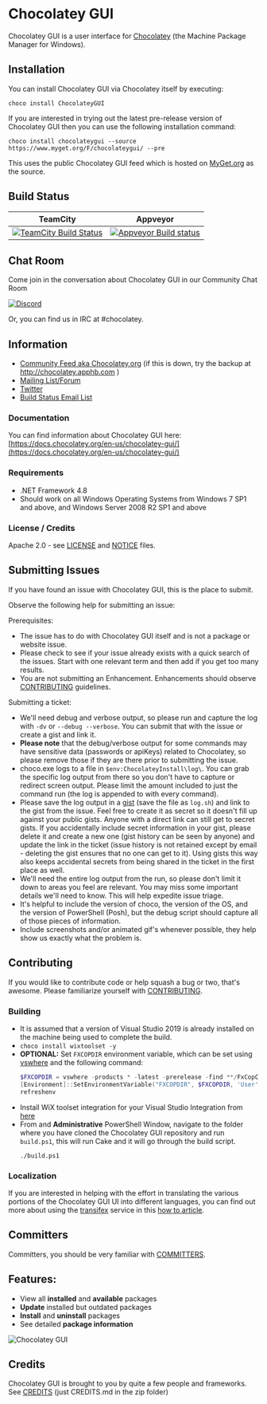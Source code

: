 # Chocolatey GUI

Chocolatey GUI is a user interface for [Chocolatey](http://chocolatey.org) (the Machine Package Manager for Windows).

## Installation

You can install Chocolatey GUI via Chocolatey itself by executing:

```choco install ChocolateyGUI```

If you are interested in trying out the latest pre-release version of Chocolatey GUI then you can use the following installation command:

```choco install chocolateygui --source https://www.myget.org/F/chocolateygui/ --pre```

This uses the public Chocolatey GUI feed which is hosted on [MyGet.org](https://www.myget.org) as the source.

## Build Status

TeamCity  | Appveyor
------------- | -------------
[![TeamCity Build Status](http://img.shields.io/teamcity/codebetter/bt613.svg)](http://teamcity.codebetter.com/viewType.html?buildTypeId=bt613) | [![Appveyor Build status](https://ci.appveyor.com/api/projects/status/t7p3ywv3msu5ahl7/branch/develop?svg=true)](https://ci.appveyor.com/project/chocolatey/chocolateygui/branch/develop)


## Chat Room

Come join in the conversation about Chocolatey GUI in our Community Chat Room


[![Discord](https://img.shields.io/discord/778552361454141460?logo=Discord)](https://ch0.co/community)

Or, you can find us in IRC at #chocolatey.

## Information

* [Community Feed aka Chocolatey.org](https://chocolatey.org) (if this is down, try the backup at <http://chocolatey.apphb.com> )
* [Mailing List/Forum](http://groups.google.com/group/chocolateygui)
* [Twitter](https://twitter.com/chocolateynuget)
* [Build Status Email List](http://groups.google.com/group/chocolatey-build-status)

### Documentation

You can find information about Chocolatey GUI here: [https://docs.chocolatey.org/en-us/chocolatey-gui/](https://docs.chocolatey.org/en-us/chocolatey-gui/)

### Requirements

* .NET Framework 4.8
* Should work on all Windows Operating Systems from Windows 7 SP1 and above, and Windows Server 2008 R2 SP1 and above

### License / Credits

Apache 2.0 - see [LICENSE](https://github.com/chocolatey/chocolateygui/blob/develop/LICENSE.txt) and [NOTICE](https://github.com/chocolatey/chocolateygui/blob/develop/NOTICE) files.

## Submitting Issues

If you have found an issue with Chocolatey GUI, this is the place to submit.

Observe the following help for submitting an issue:

Prerequisites:

* The issue has to do with Chocolatey GUI itself and is not a package or website issue.
* Please check to see if your issue already exists with a quick search of the issues. Start with one relevant term and then add if you get too many results.
* You are not submitting an Enhancement. Enhancements should observe [CONTRIBUTING](https://github.com/chocolatey/chocolateygui/blob/develop/CONTRIBUTING.md) guidelines.

Submitting a ticket:

* We'll need debug and verbose output, so please run and capture the log with `-dv` or `--debug --verbose`. You can submit that with the issue or create a gist and link it.
* **Please note** that the debug/verbose output for some commands may have sensitive data (passwords or apiKeys) related to Chocolatey, so please remove those if they are there prior to submitting the issue.
* choco.exe logs to a file in `$env:ChocolateyInstall\log\`. You can grab the specific log output from there so you don't have to capture or redirect screen output. Please limit the amount included to just the command run (the log is appended to with every command).
* Please save the log output in a [gist](https://gist.github.com) (save the file as `log.sh`) and link to the gist from the issue. Feel free to create it as secret so it doesn't fill up against your public gists. Anyone with a direct link can still get to secret gists. If you accidentally include secret information in your gist, please delete it and create a new one (gist history can be seen by anyone) and update the link in the ticket (issue history is not retained except by email - deleting the gist ensures that no one can get to it). Using gists this way also keeps accidental secrets from being shared in the ticket in the first place as well.
* We'll need the entire log output from the run, so please don't limit it down to areas you feel are relevant. You may miss some important details we'll need to know. This will help expedite issue triage.
* It's helpful to include the version of choco, the version of the OS, and the version of PowerShell (Posh), but the debug script should capture all of those pieces of information.
* Include screenshots and/or animated gif's whenever possible, they help show us exactly what the problem is.

## Contributing

If you would like to contribute code or help squash a bug or two, that's awesome. Please familiarize yourself with [CONTRIBUTING](https://github.com/chocolatey/chocolateygui/blob/develop/CONTRIBUTING.md).

### Building

* It is assumed that a version of Visual Studio 2019 is already installed on the machine being used to complete the build.
* `choco install wixtoolset -y`
* **OPTIONAL:** Set `FXCOPDIR` environment variable, which can be set using [vswhere](https://chocolatey.org/packages/vswhere) and the following command:
   ```ps1
   $FXCOPDIR = vswhere -products * -latest -prerelease -find **/FxCopCmd.exe
   [Environment]::SetEnvironmentVariable("FXCOPDIR", $FXCOPDIR, 'User')
   refreshenv
   ```
* Install WiX toolset integration for your Visual Studio Integration from [here](https://marketplace.visualstudio.com/items?itemName=WixToolset.WixToolsetVisualStudio2019Extension)
* From and **Administrative** PowerShell Window, navigate to the folder where you have cloned the Chocolatey GUI repository and run `build.ps1`, this will run Cake and it will go through the build script.
  ```
  ./build.ps1
  ```

### Localization

If you are interested in helping with the effort in translating the various portions of the Chocolatey GUI UI into different languages, you can find out more about using the [transifex](https://www.transifex.com/) service in this [how to article](https://docs.chocolatey.org/en-us/chocolatey-gui/localization).

## Committers

Committers, you should be very familiar with [COMMITTERS](https://github.com/chocolatey/chocolateygui/blob/develop/COMMITTERS.md).

## Features:

* View all **installed** and **available** packages
* **Update** installed but outdated packages
* **Install** and **uninstall** packages
* See detailed **package information**

![Chocolatey GUI](https://github.com/chocolatey/ChocolateyGUI/blob/10809890189206cece4b64ab038f33d11cf7b840/docs/Screenshots/Application_Loaded.png)

## Credits

Chocolatey GUI is brought to you by quite a few people and frameworks. See [CREDITS](https://github.com/chocolatey/chocolateygui/blob/develop/CREDITS.md) (just CREDITS.md in the zip folder)
